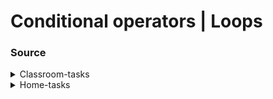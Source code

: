 # Conditional operators | Loops

### Source

<details>
    <summary>Classroom-tasks</summary>
    <br>
    <details>
        <summary>@@@</summary>
        <br>
    </details>
</details>
<details>
    <summary>Home-tasks</summary>
    <details>
        <summary>Print 'Odd' || 'Even'</summary>
        <em>Given a number. Print “odd” if the number is odd and “even” if itʼs even.</em>
        <br>
        [Solutin:](https://github.com/armeagle777/objects-and-arrays.git/master/homeTasks/requiredTasks/printOddEven.js)
    </details>
    <details>
        <summary>Find the third angle</summary>
        <br>
    </details>
    <details>
        <summary>Last digit to the beginning</summary>
        <br>
    </details>
    <details>
        <summary>If a number is a multiple of 3, 5, 7</summary>
        <br>
    </details>
    <details>
        <summary>Sort numbers</summary>
        <br>
    </details>
    <details>
        <summary>Find the sign of product of numbers</summary>
        <br>
    </details>
    <details>
        <summary>Check whether the number contains digits</summary>
        <br>
    </details>
    <details>
        <summary>Reverse first and last digits of a number</summary>
        <br>
    </details>
    <details>
        <summary>Is number prime or not?</summary>
        <br>
    </details>
    <details>
        <summary>Fibonacci</summary>
        <br>
    </details>
    <details>
        <summary>Product and sum of digits of a number</summary>
        <br>
    </details>
    <details>
        <summary>Replace '_' signs of a sentence</summary>
        <br>
    </details>
    <details>
        <summary>Filter and sort an array </summary>
        <br>
    </details>
    <details>
        <summary>Count of string and numbers in an array</summary>
        <br>
    </details>
    <details>
        <summary>Strings with maximum and minimum length in an array</summary>
        <br>
    </details>
    <details>
        <summary>Index of a number in an array</summary>
        <br>
    </details>
    <details>
        <summary>Split a string into an array</summary>
        <br>
    </details>
    <details>
        <summary>Create an array from element of the given array</summary>
        <br>
    </details>
    <details>
        <summary>Two-dimenstional array</summary>
        <br>
    </details>
    <details>
        <summary>Print pattern</summary>
        <br>
    </details>
</details>
